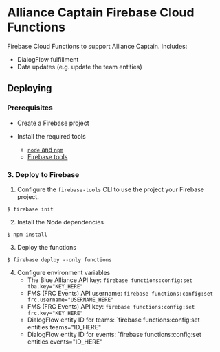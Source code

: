 # Alliance Captain Firebase Cloud Functions
Firebase Cloud Functions to support Alliance Captain.
Includes:
 * DialogFlow fulfillment
 * Data updates (e.g. update the team entities)

## Deploying

### Prerequisites

* Create a Firebase project

* Install the required tools
    * [`node` and `npm`](https://nodejs.org/en/)
    * [Firebase tools](https://firebase.google.com/docs/functions/get-started)

### 3. Deploy to Firebase

1. Configure the `firebase-tools` CLI to use the project your Firebase project.
```
$ firebase init
```
2. Install the Node dependencies
```
$ npm install
```
3. Deploy the functions
```
$ firebase deploy --only functions
```
4. Configure environment variables
    * The Blue Alliance API key: `firebase functions:config:set tba.key="KEY_HERE"`
    * FMS (FRC Events) API username: `firebase functions:config:set frc.username="USERNAME_HERE"`
    * FMS (FRC Events) API key: `firebase functions:config:set frc.key="KEY_HERE"`
    * DialogFlow entity ID for teams: `firebase functions:config:set entities.teams="ID_HERE"
    * DialogFlow entity ID for events: `firebase functions:config:set entities.events="ID_HERE"